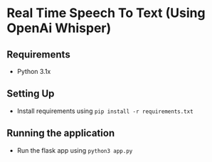 # Real Time Speech To Text (Using OpenAi Whisper)

## Requirements
- Python 3.1x

## Setting Up
- Install requirements using `pip install -r requirements.txt`

## Running the application
- Run the flask app using `python3 app.py`
